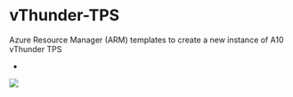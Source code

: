 # vThunder-TPS
Azure Resource Manager (ARM) templates to create a new instance of A10 vThunder TPS

*

<a href="https://portal.azure.com/#create/Microsoft.Template/uri/https%3A%2F%2Fraw.githubusercontent.com%2Fthirdjal%2FvThunder-TPS%2Fmaster%2Fazuredeploy.json" target="_blank">
    <img src="http://azuredeploy.net/deploybutton.png"/>
</a>

